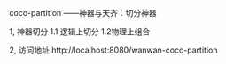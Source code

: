 coco-partition
	——神器与天齐：切分神器

1, 神器切分
	1.1 逻辑上切分
	1.2物理上组合
	
2, 访问地址
	http://localhost:8080/wanwan-coco-partition
